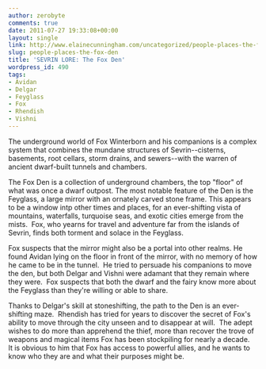 ```yaml
---
author: zerobyte
comments: true
date: 2011-07-27 19:33:08+00:00
layout: single
link: http://www.elainecunningham.com/uncategorized/people-places-the-fox-den/
slug: people-places-the-fox-den
title: 'SEVRIN LORE: The Fox Den'
wordpress_id: 490
tags:
- Avidan
- Delgar
- Feyglass
- Fox
- Rhendish
- Vishni
---
```


The underground world of Fox Winterborn and his companions is a complex system that combines the mundane structures of Sevrin--cisterns, basements, root cellars, storm drains, and sewers--with the warren of ancient dwarf-built tunnels and chambers.

The Fox Den is a collection of underground chambers, the top "floor" of what was once a dwarf outpost. The most notable feature of the Den is the Feyglass, a large mirror with an ornately carved stone frame. This appears to be a window intp other times and places, for an ever-shifting vista of mountains, waterfalls, turquoise seas, and exotic cities emerge from the mists.  Fox, who yearns for travel and adventure far from the islands of Sevrin, finds both torment and solace in the Feyglass.

Fox suspects that the mirror might also be a portal into other realms. He found Avidan lying on the floor in front of the mirror, with no memory of how he came to be in the tunnel.  He tried to persuade his companions to move the den, but both Delgar and Vishni were adamant that they remain where they were.  Fox suspects that both the dwarf and the fairy know more about the Feyglass than they're willing or able to share.

Thanks to Delgar's skill at stoneshifting, the path to the Den is an ever-shifting maze.  Rhendish has tried for years to discover the secret of Fox's ability to move through the city unseen and to disappear at will.  The adept wishes to do more than apprehend the thief, more than recover the trove of weapons and magical items Fox has been stockpiling for nearly a decade.  It is obvious to him that Fox has access to powerful allies, and he wants to know who they are and what their purposes might be.
